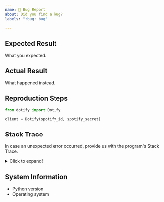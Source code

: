 ```yaml
---
name: 🐞 Bug Report
about: Did you find a bug?
labels: ":bug: bug"

---
```


<!-- Please make sure that this is not a duplicate. -->

## Expected Result

What you expected.

## Actual Result

What happened instead.

## Reproduction Steps

```python
from dotify import Dotify

client = Dotify(spotify_id, spotify_secret)

```

## Stack Trace

In case an unexpected error occurred, provide us with the program's Stack Trace.

<details>
  <summary>Click to expand!</summary>

  <pre>
    <code>
        PASTE THE STACK TRACE HERE !
    </code>
  </pre>
</details>

## System Information

- Python version
- Operating system

